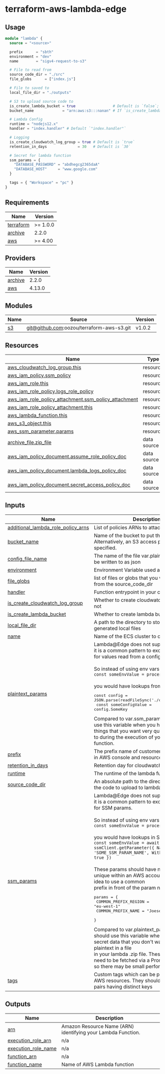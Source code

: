 # terraform-aws-lambda-edge

## Usage

```terraform
module "lambda" {
  source = "<source>"

  prefix      = "sbth"
  environment = "dev"
  name        = "sigv4-request-to-s3"

  # File to read from
  source_code_dir = "./src"
  file_globs      = ["index.js"]

  # File to saved to
  local_file_dir = "./outputs"

  # S3 to upload source code to
  is_create_lambda_bucket = true                 # Default is `false`; plz use false, if not 1 lambda: 1 bucket
  bucket_name             = "arn:aws:s3:::nanan" # If `is_create_lambda_bucket` is `false`; specified this, default is `""`

  # Lambda Config
  runtime = "nodejs12.x"
  handler = "index.handler" # Default `"index.handler"`

  # Logging
  is_create_cloudwatch_log_group = true # Default is `true`
  retention_in_days              = 30   # Default is `30`

  # Secret for lambda function
  ssm_params = {
    "DATABASE_PASSWORD" = "abdhegcg2365daA"
    "DATABASE_HOST"     = "www.google.com"
  }

  tags = { "Workspace" = "pc" }
}
```

<!-- BEGIN_TF_DOCS -->
## Requirements

| Name                                                                      | Version  |
|---------------------------------------------------------------------------|----------|
| <a name="requirement_terraform"></a> [terraform](#requirement\_terraform) | >= 1.0.0 |
| <a name="requirement_archive"></a> [archive](#requirement\_archive)       | 2.2.0    |
| <a name="requirement_aws"></a> [aws](#requirement\_aws)                   | >= 4.00  |

## Providers

| Name                                                          | Version |
|---------------------------------------------------------------|---------|
| <a name="provider_archive"></a> [archive](#provider\_archive) | 2.2.0   |
| <a name="provider_aws"></a> [aws](#provider\_aws)             | 4.13.0  |

## Modules

| Name                                       | Source                                    | Version |
|--------------------------------------------|-------------------------------------------|---------|
| <a name="module_s3"></a> [s3](#module\_s3) | git@github.com:oozou/terraform-aws-s3.git | v1.0.2  |

## Resources

| Name                                                                                                                                                           | Type        |
|----------------------------------------------------------------------------------------------------------------------------------------------------------------|-------------|
| [aws_cloudwatch_log_group.this](https://registry.terraform.io/providers/hashicorp/aws/latest/docs/resources/cloudwatch_log_group)                              | resource    |
| [aws_iam_policy.ssm_policy](https://registry.terraform.io/providers/hashicorp/aws/latest/docs/resources/iam_policy)                                            | resource    |
| [aws_iam_role.this](https://registry.terraform.io/providers/hashicorp/aws/latest/docs/resources/iam_role)                                                      | resource    |
| [aws_iam_role_policy.logs_role_policy](https://registry.terraform.io/providers/hashicorp/aws/latest/docs/resources/iam_role_policy)                            | resource    |
| [aws_iam_role_policy_attachment.ssm_policy_attachment](https://registry.terraform.io/providers/hashicorp/aws/latest/docs/resources/iam_role_policy_attachment) | resource    |
| [aws_iam_role_policy_attachment.this](https://registry.terraform.io/providers/hashicorp/aws/latest/docs/resources/iam_role_policy_attachment)                  | resource    |
| [aws_lambda_function.this](https://registry.terraform.io/providers/hashicorp/aws/latest/docs/resources/lambda_function)                                        | resource    |
| [aws_s3_object.this](https://registry.terraform.io/providers/hashicorp/aws/latest/docs/resources/s3_object)                                                    | resource    |
| [aws_ssm_parameter.params](https://registry.terraform.io/providers/hashicorp/aws/latest/docs/resources/ssm_parameter)                                          | resource    |
| [archive_file.zip_file](https://registry.terraform.io/providers/hashicorp/archive/2.2.0/docs/data-sources/file)                                                | data source |
| [aws_iam_policy_document.assume_role_policy_doc](https://registry.terraform.io/providers/hashicorp/aws/latest/docs/data-sources/iam_policy_document)           | data source |
| [aws_iam_policy_document.lambda_logs_policy_doc](https://registry.terraform.io/providers/hashicorp/aws/latest/docs/data-sources/iam_policy_document)           | data source |
| [aws_iam_policy_document.secret_access_policy_doc](https://registry.terraform.io/providers/hashicorp/aws/latest/docs/data-sources/iam_policy_document)         | data source |

## Inputs

| Name                                                                                                                                             | Description                                                                                                                                                                                                                                                                                                                                                                                                                                                                                                                                                                                                                                                                                                                                                                                                                                                                                                                                           | Type           | Default           | Required |
|--------------------------------------------------------------------------------------------------------------------------------------------------|-------------------------------------------------------------------------------------------------------------------------------------------------------------------------------------------------------------------------------------------------------------------------------------------------------------------------------------------------------------------------------------------------------------------------------------------------------------------------------------------------------------------------------------------------------------------------------------------------------------------------------------------------------------------------------------------------------------------------------------------------------------------------------------------------------------------------------------------------------------------------------------------------------------------------------------------------------|----------------|-------------------|:--------:|
| <a name="input_additional_lambda_role_policy_arns"></a> [additional\_lambda\_role\_policy\_arns](#input\_additional\_lambda\_role\_policy\_arns) | List of policies ARNs to attach to the lambda                                                                                                                                                                                                                                                                                                                                                                                                                                                                                                                                                                                                                                                                                                                                                                                                                                                                                                         | `list(string)` | `[]`              |    no    |
| <a name="input_bucket_name"></a> [bucket\_name](#input\_bucket\_name)                                                                            | Name of the bucket to put the file in. Alternatively, an S3 access point ARN can be specified.                                                                                                                                                                                                                                                                                                                                                                                                                                                                                                                                                                                                                                                                                                                                                                                                                                                        | `string`       | `""`              |    no    |
| <a name="input_config_file_name"></a> [config\_file\_name](#input\_config\_file\_name)                                                           | The name of the file var.plaintext\_params will be written to as json                                                                                                                                                                                                                                                                                                                                                                                                                                                                                                                                                                                                                                                                                                                                                                                                                                                                                 | `string`       | `"config.json"`   |    no    |
| <a name="input_environment"></a> [environment](#input\_environment)                                                                              | Environment Variable used as a prefix                                                                                                                                                                                                                                                                                                                                                                                                                                                                                                                                                                                                                                                                                                                                                                                                                                                                                                                 | `string`       | n/a               |   yes    |
| <a name="input_file_globs"></a> [file\_globs](#input\_file\_globs)                                                                               | list of files or globs that you want included from the source\_code\_dir                                                                                                                                                                                                                                                                                                                                                                                                                                                                                                                                                                                                                                                                                                                                                                                                                                                                              | `list(string)` | n/a               |   yes    |
| <a name="input_handler"></a> [handler](#input\_handler)                                                                                          | Function entrypoint in your code.                                                                                                                                                                                                                                                                                                                                                                                                                                                                                                                                                                                                                                                                                                                                                                                                                                                                                                                     | `string`       | `"index.handler"` |    no    |
| <a name="input_is_create_cloudwatch_log_group"></a> [is\_create\_cloudwatch\_log\_group](#input\_is\_create\_cloudwatch\_log\_group)             | Whether to create cloudwatch log group or not                                                                                                                                                                                                                                                                                                                                                                                                                                                                                                                                                                                                                                                                                                                                                                                                                                                                                                         | `bool`         | `true`            |    no    |
| <a name="input_is_create_lambda_bucket"></a> [is\_create\_lambda\_bucket](#input\_is\_create\_lambda\_bucket)                                    | Whether to create lambda bucket or not                                                                                                                                                                                                                                                                                                                                                                                                                                                                                                                                                                                                                                                                                                                                                                                                                                                                                                                | `bool`         | `false`           |    no    |
| <a name="input_local_file_dir"></a> [local\_file\_dir](#input\_local\_file\_dir)                                                                 | A path to the directory to store plan time generated local files                                                                                                                                                                                                                                                                                                                                                                                                                                                                                                                                                                                                                                                                                                                                                                                                                                                                                      | `string`       | n/a               |   yes    |
| <a name="input_name"></a> [name](#input\_name)                                                                                                   | Name of the ECS cluster to create                                                                                                                                                                                                                                                                                                                                                                                                                                                                                                                                                                                                                                                                                                                                                                                                                                                                                                                     | `string`       | n/a               |   yes    |
| <a name="input_plaintext_params"></a> [plaintext\_params](#input\_plaintext\_params)                                                             | Lambda@Edge does not support env vars, so it is a common pattern to exchange Env vars for values read from a config file.<br><br>  So instead of using env vars like:<br>  `const someEnvValue = process.env.SOME_ENV`<br><br>  you would have lookups from a config file:<pre>const config = JSON.parse(readFileSync('./config.json'))<br>  const someConfigValue = config.SomeKey</pre>Compared to var.ssm\_params, you should use this variable when you have non-secret things that you want very quick access<br>  to during the execution of your lambda function.                                                                                                                                                                                                                                                                                                                                                                              | `map(string)`  | `{}`              |    no    |
| <a name="input_prefix"></a> [prefix](#input\_prefix)                                                                                             | The prefix name of customer to be displayed in AWS console and resource                                                                                                                                                                                                                                                                                                                                                                                                                                                                                                                                                                                                                                                                                                                                                                                                                                                                               | `string`       | n/a               |   yes    |
| <a name="input_retention_in_days"></a> [retention\_in\_days](#input\_retention\_in\_days)                                                        | Retention day for cloudwatch log group                                                                                                                                                                                                                                                                                                                                                                                                                                                                                                                                                                                                                                                                                                                                                                                                                                                                                                                | `number`       | `30`              |    no    |
| <a name="input_runtime"></a> [runtime](#input\_runtime)                                                                                          | The runtime of the lambda function                                                                                                                                                                                                                                                                                                                                                                                                                                                                                                                                                                                                                                                                                                                                                                                                                                                                                                                    | `string`       | n/a               |   yes    |
| <a name="input_source_code_dir"></a> [source\_code\_dir](#input\_source\_code\_dir)                                                              | An absolute path to the directory containing the code to upload to lambda                                                                                                                                                                                                                                                                                                                                                                                                                                                                                                                                                                                                                                                                                                                                                                                                                                                                             | `string`       | n/a               |   yes    |
| <a name="input_ssm_params"></a> [ssm\_params](#input\_ssm\_params)                                                                               | Lambda@Edge does not support env vars, so it is a common pattern to exchange Env vars for SSM params.<br><br>  So instead of using env vars like:<br>  `const someEnvValue = process.env.SOME_ENV`<br><br>  you would have lookups in SSM, like:<br>  `const someEnvValue = await ssmClient.getParameter({ Name: 'SOME_SSM_PARAM_NAME', WithDecryption: true })`<br><br>  These params should have names that are unique within an AWS account, so it is a good idea to use a common<br>  prefix in front of the param names, such as:<pre>params = {<br>    COMMON_PREFIX_REGION = "eu-west-1"<br>    COMMON_PREFIX_NAME   = "Joeseph Schreibvogel"<br>  }</pre>Compared to var.plaintext\_params, you should use this variable when you have secret data that you don't want written in plaintext in a file<br>  in your lambda .zip file. These params will need to be fetched via a Promise at runtime, so there may be small performance delays. | `map(string)`  | `{}`              |    no    |
| <a name="input_tags"></a> [tags](#input\_tags)                                                                                                   | Custom tags which can be passed on to the AWS resources. They should be key value pairs having distinct keys                                                                                                                                                                                                                                                                                                                                                                                                                                                                                                                                                                                                                                                                                                                                                                                                                                          | `map(any)`     | `{}`              |    no    |

## Outputs

| Name                                                                                              | Description                                                  |
|---------------------------------------------------------------------------------------------------|--------------------------------------------------------------|
| <a name="output_arn"></a> [arn](#output\_arn)                                                     | Amazon Resource Name (ARN) identifying your Lambda Function. |
| <a name="output_execution_role_arn"></a> [execution\_role\_arn](#output\_execution\_role\_arn)    | n/a                                                          |
| <a name="output_execution_role_name"></a> [execution\_role\_name](#output\_execution\_role\_name) | n/a                                                          |
| <a name="output_function_arn"></a> [function\_arn](#output\_function\_arn)                        | n/a                                                          |
| <a name="output_function_name"></a> [function\_name](#output\_function\_name)                     | Name of AWS Lambda function                                  |
<!-- END_TF_DOCS -->
